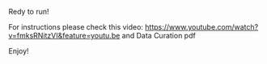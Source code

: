 
Redy to run!

For instructions please check this video: https://www.youtube.com/watch?v=fmksRNitzVI&feature=youtu.be and Data Curation pdf

Enjoy!
